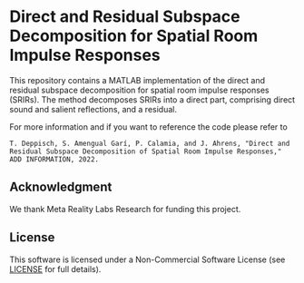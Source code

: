 # Direct and Residual Subspace Decomposition for Spatial Room Impulse Responses

This repository contains a MATLAB implementation of the direct and residual subspace decomposition for spatial room impulse responses (SRIRs). The method decomposes SRIRs into a direct part, comprising direct sound and salient reflections, and a residual.

For more information and if you want to reference the code please refer to
   
   ```
   T. Deppisch, S. Amengual Garí, P. Calamia, and J. Ahrens, "Direct and Residual Subspace Decomposition of Spatial Room Impulse Responses," ADD INFORMATION, 2022.
   ```
   
## Acknowledgment
We thank Meta Reality Labs Research for funding this project.

## License
This software is licensed under a Non-Commercial Software License (see [LICENSE](https://github.com/thomasdeppisch/SRIR-Subspace-Decomposition/blob/master/LICENSE) for full details).
